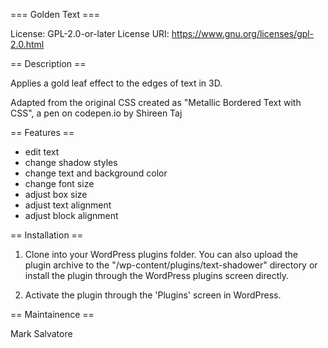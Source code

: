 === Golden Text ===

License: GPL-2.0-or-later
License URI: https://www.gnu.org/licenses/gpl-2.0.html

== Description ==

Applies a gold leaf effect to the edges of text in 3D.

Adapted from the original CSS created as "Metallic Bordered Text with CSS", a pen on codepen.io by Shireen Taj

== Features ==

- edit text
- change shadow styles
- change text and background color
- change font size
- adjust box size
- adjust text alignment
- adjust block alignment

== Installation ==

1. Clone into your WordPress plugins folder. You can also upload the plugin archive to the "/wp-content/plugins/text-shadower" directory or install the plugin through the WordPress plugins screen directly.

2. Activate the plugin through the 'Plugins' screen in WordPress.

== Maintainence ==

Mark Salvatore
